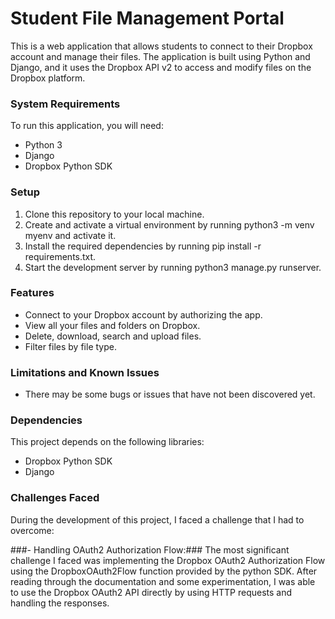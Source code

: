 # Student File Management Portal
This is a web application that allows students to connect to their Dropbox account and manage their files. The application is built using Python and Django, and it uses the Dropbox API v2 to access and modify files on the Dropbox platform.

### System Requirements
To run this application, you will need:
 - Python 3
 - Django
 - Dropbox Python SDK

### Setup
1. Clone this repository to your local machine.
2. Create and activate a virtual environment by running python3 -m venv myenv    and activate it.
3. Install the required dependencies by running pip install -r       requirements.txt.
4. Start the development server by running python3 manage.py runserver.

### Features
 - Connect to your Dropbox account by authorizing the app.
 - View all your files and folders on Dropbox.
 - Delete, download, search and upload files.
 - Filter files by file type.
 
 
### Limitations and Known Issues

 - There may be some bugs or issues that have not been discovered yet.

### Dependencies
This project depends on the following libraries:
 - Dropbox Python SDK
 - Django

### Challenges Faced
During the development of this project, I faced a challenge that I had to overcome:

 ###- Handling OAuth2 Authorization Flow:### The most significant challenge I faced was implementing the Dropbox OAuth2 Authorization Flow using the DropboxOAuth2Flow function provided by the python SDK. After reading through the documentation and some experimentation, I was able to use the Dropbox OAuth2 API directly by using HTTP requests and handling the responses.
